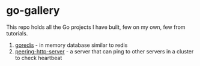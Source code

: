 # go-gallery

This repo holds all the Go projects I have built, few on my own, few from tutorials.

1. [goredis](https://github.com/measutosh/goredis) - in memory database similar to redis 
2. [peering-http-server](https://github.com/measutosh/peering-http-server) - a server that can ping to other servers in a cluster to check heartbeat
